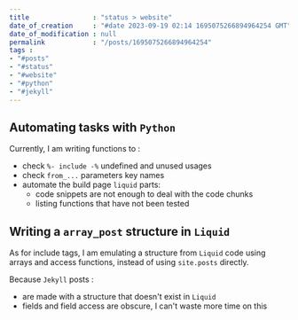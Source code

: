 ```yaml
---
title                : "status > website"
date_of_creation     : "#date 2023-09-19 02:14 1695075266894964254 GMT"
date_of_modification : null
permalink            : "/posts/1695075266894964254"
tags :
- "#posts"
- "#status"
- "#website"
- "#python"
- "#jekyll"
---
```


## Automating tasks with `Python`

Currently, I am writing functions to :
- check `%- include -%` undefined and unused usages 
- check `from_...` parameters key names
- automate the build page `liquid` parts:
  - code snippets are not enough to deal with the code chunks
  - listing functions that have not been tested

## Writing a `array_post` structure in `Liquid`

As for include tags, I am emulating a structure from `Liquid` code using arrays and access functions, instead of using `site.posts` directly. 

Because `Jekyll` posts :
- are made with a structure that doesn't exist in `Liquid`
- fields and field access are obscure, I can't waste more time on this